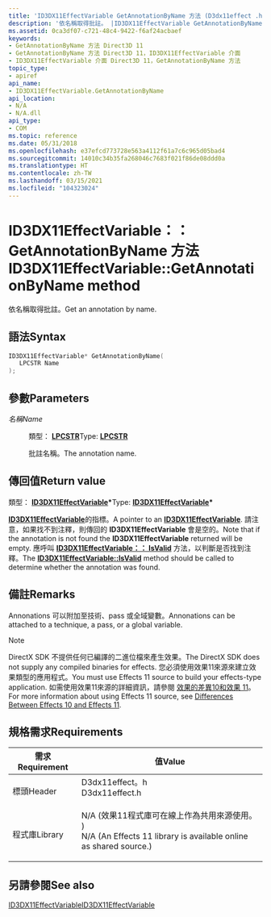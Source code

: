 ```yaml
---
title: 'ID3DX11EffectVariable GetAnnotationByName 方法 (D3dx11effect .h) '
description: '依名稱取得批註。 |ID3DX11EffectVariable GetAnnotationByName 方法 (D3dx11effect .h) '
ms.assetid: 0ca3df07-c721-48c4-9422-f6af24acbaef
keywords:
- GetAnnotationByName 方法 Direct3D 11
- GetAnnotationByName 方法 Direct3D 11，ID3DX11EffectVariable 介面
- ID3DX11EffectVariable 介面 Direct3D 11，GetAnnotationByName 方法
topic_type:
- apiref
api_name:
- ID3DX11EffectVariable.GetAnnotationByName
api_location:
- N/A
- N/A.dll
api_type:
- COM
ms.topic: reference
ms.date: 05/31/2018
ms.openlocfilehash: e37efcd773728e563a4112f61a7c6c965d05bad4
ms.sourcegitcommit: 14010c34b35fa268046c7683f021f86de08ddd0a
ms.translationtype: HT
ms.contentlocale: zh-TW
ms.lasthandoff: 03/15/2021
ms.locfileid: "104323024"
---
```

# <a name="id3dx11effectvariablegetannotationbyname-method"></a><span data-ttu-id="8dfec-107">ID3DX11EffectVariable：： GetAnnotationByName 方法</span><span class="sxs-lookup"><span data-stu-id="8dfec-107">ID3DX11EffectVariable::GetAnnotationByName method</span></span>

<span data-ttu-id="8dfec-108">依名稱取得批註。</span><span class="sxs-lookup"><span data-stu-id="8dfec-108">Get an annotation by name.</span></span>

## <a name="syntax"></a><span data-ttu-id="8dfec-109">語法</span><span class="sxs-lookup"><span data-stu-id="8dfec-109">Syntax</span></span>


```C++
ID3DX11EffectVariable* GetAnnotationByName(
   LPCSTR Name
);
```



## <a name="parameters"></a><span data-ttu-id="8dfec-110">參數</span><span class="sxs-lookup"><span data-stu-id="8dfec-110">Parameters</span></span>

<dl> <dt>

<span data-ttu-id="8dfec-111">*名稱*</span><span class="sxs-lookup"><span data-stu-id="8dfec-111">*Name*</span></span> 
</dt> <dd>

<span data-ttu-id="8dfec-112">類型： **[ **LPCSTR**](/windows/desktop/WinProg/windows-data-types)**</span><span class="sxs-lookup"><span data-stu-id="8dfec-112">Type: **[**LPCSTR**](/windows/desktop/WinProg/windows-data-types)**</span></span>

<span data-ttu-id="8dfec-113">批註名稱。</span><span class="sxs-lookup"><span data-stu-id="8dfec-113">The annotation name.</span></span>

</dd> </dl>

## <a name="return-value"></a><span data-ttu-id="8dfec-114">傳回值</span><span class="sxs-lookup"><span data-stu-id="8dfec-114">Return value</span></span>

<span data-ttu-id="8dfec-115">類型： **[ **ID3DX11EffectVariable**](id3dx11effectvariable.md)\***</span><span class="sxs-lookup"><span data-stu-id="8dfec-115">Type: **[**ID3DX11EffectVariable**](id3dx11effectvariable.md)\***</span></span>

<span data-ttu-id="8dfec-116">[**ID3DX11EffectVariable**](id3dx11effectvariable.md)的指標。</span><span class="sxs-lookup"><span data-stu-id="8dfec-116">A pointer to an [**ID3DX11EffectVariable**](id3dx11effectvariable.md).</span></span> <span data-ttu-id="8dfec-117">請注意，如果找不到注釋，則傳回的 **ID3DX11EffectVariable** 會是空的。</span><span class="sxs-lookup"><span data-stu-id="8dfec-117">Note that if the annotation is not found the **ID3DX11EffectVariable** returned will be empty.</span></span> <span data-ttu-id="8dfec-118">應呼叫 [**ID3DX11EffectVariable：： IsValid**](id3dx11effectvariable-isvalid.md) 方法，以判斷是否找到注釋。</span><span class="sxs-lookup"><span data-stu-id="8dfec-118">The [**ID3DX11EffectVariable::IsValid**](id3dx11effectvariable-isvalid.md) method should be called to determine whether the annotation was found.</span></span>

## <a name="remarks"></a><span data-ttu-id="8dfec-119">備註</span><span class="sxs-lookup"><span data-stu-id="8dfec-119">Remarks</span></span>

<span data-ttu-id="8dfec-120">Annonations 可以附加至技術、pass 或全域變數。</span><span class="sxs-lookup"><span data-stu-id="8dfec-120">Annonations can be attached to a technique, a pass, or a global variable.</span></span>

> [!Note]  
> <span data-ttu-id="8dfec-121">DirectX SDK 不提供任何已編譯的二進位檔來產生效果。</span><span class="sxs-lookup"><span data-stu-id="8dfec-121">The DirectX SDK does not supply any compiled binaries for effects.</span></span> <span data-ttu-id="8dfec-122">您必須使用效果11來源來建立效果類型的應用程式。</span><span class="sxs-lookup"><span data-stu-id="8dfec-122">You must use Effects 11 source to build your effects-type application.</span></span> <span data-ttu-id="8dfec-123">如需使用效果11來源的詳細資訊，請參閱 [效果的差異10和效果 11](d3d11-graphics-programming-guide-effects-differences.md)。</span><span class="sxs-lookup"><span data-stu-id="8dfec-123">For more information about using Effects 11 source, see [Differences Between Effects 10 and Effects 11](d3d11-graphics-programming-guide-effects-differences.md).</span></span>

 

## <a name="requirements"></a><span data-ttu-id="8dfec-124">規格需求</span><span class="sxs-lookup"><span data-stu-id="8dfec-124">Requirements</span></span>



| <span data-ttu-id="8dfec-125">需求</span><span class="sxs-lookup"><span data-stu-id="8dfec-125">Requirement</span></span> | <span data-ttu-id="8dfec-126">值</span><span class="sxs-lookup"><span data-stu-id="8dfec-126">Value</span></span> |
|--------------------|----------------------------------------------------------------------------------------------------------------------------------------------|
| <span data-ttu-id="8dfec-127">標頭</span><span class="sxs-lookup"><span data-stu-id="8dfec-127">Header</span></span><br/>  | <dl> <span data-ttu-id="8dfec-128"><dt>D3dx11effect。h</dt></span><span class="sxs-lookup"><span data-stu-id="8dfec-128"><dt>D3dx11effect.h</dt></span></span> </dl>                                                    |
| <span data-ttu-id="8dfec-129">程式庫</span><span class="sxs-lookup"><span data-stu-id="8dfec-129">Library</span></span><br/> | <dl> <span data-ttu-id="8dfec-130"><dt>N/A (效果11程式庫可在線上作為共用來源使用。 ) </dt></span><span class="sxs-lookup"><span data-stu-id="8dfec-130"><dt>N/A (An Effects 11 library is available online as shared source.)</dt></span></span> </dl> |



## <a name="see-also"></a><span data-ttu-id="8dfec-131">另請參閱</span><span class="sxs-lookup"><span data-stu-id="8dfec-131">See also</span></span>

<dl> <dt>

[<span data-ttu-id="8dfec-132">ID3DX11EffectVariable</span><span class="sxs-lookup"><span data-stu-id="8dfec-132">ID3DX11EffectVariable</span></span>](id3dx11effectvariable.md)
</dt> </dl>

 


